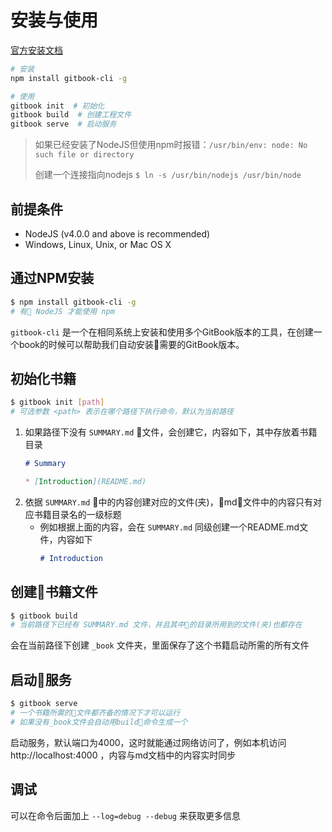 # 安装与使用

[官方安装文档](https://github.com/GitbookIO/gitbook/blob/master/docs/setup.md)

```sh
# 安装
npm install gitbook-cli -g

# 使用
gitbook init  # 初始化
gitbook build  # 创建工程文件
gitbook serve  # 启动服务
```

> 如果已经安装了NodeJS但使用npm时报错：`/usr/bin/env: node: No such file or directory`
> 
> 创建一个连接指向nodejs `$ ln -s /usr/bin/nodejs /usr/bin/node`

## 前提条件

- NodeJS (v4.0.0 and above is recommended)
- Windows, Linux, Unix, or Mac OS X

## 通过NPM安装

```sh
$ npm install gitbook-cli -g
# 有 NodeJS 才能使用 npm
```

`gitbook-cli` 是一个在相同系统上安装和使用多个GitBook版本的工具，在创建一个book的时候可以帮助我们自动安装需要的GitBook版本。

## 初始化书籍

```sh
$ gitbook init [path]
# 可选参数 <path> 表示在哪个路径下执行命令，默认为当前路径
```

1. 如果路径下没有 `SUMMARY.md` 文件，会创建它，内容如下，其中存放着书籍目录
    ```md
    # Summary

    * [Introduction](README.md)
    ```
2. 依据 `SUMMARY.md` 中的内容创建对应的文件(夹)，md文件中的内容只有对应书籍目录名的一级标题
    - 例如根据上面的内容，会在 `SUMMARY.md` 同级创建一个README.md文件，内容如下
         ```md
         # Introduction
         ```

## 创建书籍文件

```sh
$ gitbook build
# 当前路径下已经有 SUMMARY.md 文件，并且其中的目录所用到的文件(夹)也都存在
```

会在当前路径下创建 `_book` 文件夹，里面保存了这个书籍启动所需的所有文件

## 启动服务

```sh
$ gitbook serve
# 一个书籍所需的文件都齐备的情况下才可以运行
# 如果没有_book文件会自动用build命令生成一个
```

启动服务，默认端口为4000，这时就能通过网络访问了，例如本机访问 http://localhost:4000 ，内容与md文档中的内容实时同步

## 调试

可以在命令后面加上 `--log=debug --debug` 来获取更多信息
